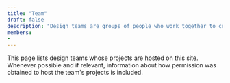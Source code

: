 ```yaml
---
title: "Team"
draft: false
description: "Design teams are groups of people who work together to create mods for Zoo Tycoon. This page lists design teams whose projects are hosted on this site."
members: 
- 
---
```


This page lists design teams whose projects are hosted on this site. Whenever possible and if relevant, information about how permission was obtained to host the team's projects is included.